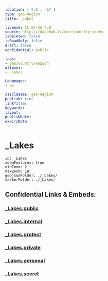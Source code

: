 ```yaml
---
location: [ 9.8 , -67 ] 
type: geo-Region
title: _Lakes

license: CC BY-SA 4.0
source: https://datahub.io/core/country-codes
isDeleted: false
isReadOnly: false
draft: false
confidential: public

tags:
- geo/Country/Region
aliases:
- _Lakes

Languages:
- de

cssclasses: geo-Region
publish: true
linkTitle: 
keywords: 
layout: 
publishDate: 
expiryDate: 
---
```


# _Lakes

```leaflet
id: _Lakes
zoomFeatures: true 
minZoom: 2 
maxZoom: 18
geojsonFolder: ./_Lakes/
markerFolder: ./_Lakes/
```


## Confidential Links & Embeds: 

### [_Lakes.public](/_public/\Earth\Continent\America~South\Venezuela\States~Venezuela\Aragua_Lakes.public.md) 

### [_Lakes.internal](/_internal/\Earth\Continent\America~South\Venezuela\States~Venezuela\Aragua_Lakes.internal.md) 

### [_Lakes.protect](/_protect/\Earth\Continent\America~South\Venezuela\States~Venezuela\Aragua_Lakes.protect.md) 

### [_Lakes.private](/_private/\Earth\Continent\America~South\Venezuela\States~Venezuela\Aragua_Lakes.private.md) 

### [_Lakes.personal](/_personal/\Earth\Continent\America~South\Venezuela\States~Venezuela\Aragua_Lakes.personal.md) 

### [_Lakes.secret](/_secret/\Earth\Continent\America~South\Venezuela\States~Venezuela\Aragua_Lakes.secret.md)


